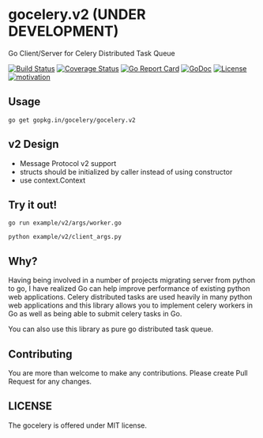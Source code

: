 # gocelery.v2 (UNDER DEVELOPMENT)

Go Client/Server for Celery Distributed Task Queue

[![Build Status](https://travis-ci.org/gocelery/gocelery.svg?branch=v2)](https://travis-ci.org/gocelery/gocelery)
[![Coverage Status](https://coveralls.io/repos/github/gocelery/gocelery/badge.svg?branch=v2)](https://coveralls.io/github/gocelery/gocelery?branch=v2)
[![Go Report Card](https://goreportcard.com/badge/github.com/gocelery/gocelery)](https://goreportcard.com/report/github.com/gocelery/gocelery)
[![GoDoc](https://godoc.org/github.com/gocelery/gocelery?status.svg)](https://godoc.org/github.com/gocelery/gocelery)
[![License](https://img.shields.io/badge/license-MIT-blue.svg)](https://github.com/gocelery/gocelery/blob/master/LICENSE)
[![motivation](https://img.shields.io/badge/made%20with-%E2%99%A1-ff69b4.svg)](https://github.com/gocelery/gocelery)

## Usage

```
go get gopkg.in/gocelery/gocelery.v2
```

## v2 Design

* Message Protocol v2 support
* structs should be initialized by caller instead of using constructor
* use context.Context

## Try it out!

```
go run example/v2/args/worker.go
```

```
python example/v2/client_args.py
```

## Why?

Having being involved in a number of projects migrating server from python to go, I have realized Go can help improve performance of existing python web applications.
Celery distributed tasks are used heavily in many python web applications and this library allows you to implement celery workers in Go as well as being able to submit celery tasks in Go.

You can also use this library as pure go distributed task queue.

## Contributing

You are more than welcome to make any contributions.
Please create Pull Request for any changes.

## LICENSE

The gocelery is offered under MIT license.
